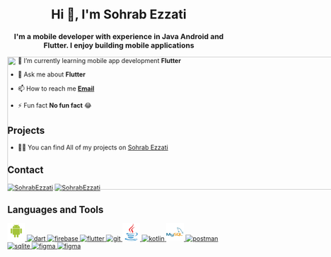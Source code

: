 <h1 align="center">Hi 👋, I'm Sohrab Ezzati</h1>
<h3 align="center">I'm a mobile developer with experience in Java Android and Flutter. I enjoy building mobile applications</h3>


<image style="position:absolute" src="https://media2.giphy.com/media/qgQUggAC3Pfv687qPC/giphy.gif?cid=ecf05e477rocgeqcoonxl87kicf6guefncc0qyjkmag0yl0z&ep=v1_gifs_search&rid=giphy.gif&ct=g" width="100%" height="300"  frameBorder="0" class="giphy-embed" allowFullScreen></image>

- 🌱 I’m currently learning mobile app development **Flutter**

- 💬 Ask me about **Flutter**

- 📫 How to reach me **[Email](https://s.ezzati.30.dec.1999@gmail.com)**

- ⚡ Fun fact **No fun fact** 😂

## Projects

<!-- Here are some of the mobile applications I've built:

- [Project 1](link-to-project-1): A [brief description of the project].
- [Project 2](link-to-project-2): A [brief description of the project].
- [Project 3](link-to-project-3): A [brief description of the project]. -->

- 👨‍💻 You can find All of my projects on [Sohrab Ezzati](https://github.com/sohrabezzati?tab=repositories)

## Contact

<p align="left">
  <a href="https://t.me/SohrabEzzati" target="blank"><img align="center" src="https://upload.wikimedia.org/wikipedia/commons/thumb/8/82/Telegram_logo.svg/512px-Telegram_logo.svg.png?20220101141644" alt="SohrabEzzati" height="30" width="40" /></a>
  <a href="https://s.ezzati.30.dec.1999@gmail.com" target="blank"><img align="center" src="https://upload.wikimedia.org/wikipedia/commons/2/2e/Gmail_2020.png?20201006131608" alt="SohrabEzzati" height="30" width="40" /></a>

</p>

## Languages and Tools
<p align="left"> <a href="https://developer.android.com" target="_blank" rel="noreferrer"> <img src="https://raw.githubusercontent.com/devicons/devicon/master/icons/android/android-original-wordmark.svg" alt="android" width="40" height="40"/> </a> <a href="https://dart.dev" target="_blank" rel="noreferrer"> <img src="https://www.vectorlogo.zone/logos/dartlang/dartlang-icon.svg" alt="dart" width="40" height="40"/> </a> <a href="https://firebase.google.com/" target="_blank" rel="noreferrer"> <img src="https://www.vectorlogo.zone/logos/firebase/firebase-icon.svg" alt="firebase" width="40" height="40"/> </a> <a href="https://flutter.dev" target="_blank" rel="noreferrer"> <img src="https://www.vectorlogo.zone/logos/flutterio/flutterio-icon.svg" alt="flutter" width="40" height="40"/> </a> <a href="https://git-scm.com/" target="_blank" rel="noreferrer"> <img src="https://www.vectorlogo.zone/logos/git-scm/git-scm-icon.svg" alt="git" width="40" height="40"/> </a> <a href="https://www.java.com" target="_blank" rel="noreferrer"> <img src="https://raw.githubusercontent.com/devicons/devicon/master/icons/java/java-original.svg" alt="java" width="40" height="40"/> </a> <a href="https://kotlinlang.org" target="_blank" rel="noreferrer"> <img src="https://www.vectorlogo.zone/logos/kotlinlang/kotlinlang-icon.svg" alt="kotlin" width="40" height="40"/> </a> <a href="https://www.mysql.com/" target="_blank" rel="noreferrer"> <img src="https://raw.githubusercontent.com/devicons/devicon/master/icons/mysql/mysql-original-wordmark.svg" alt="mysql" width="40" height="40"/> </a> <a href="https://postman.com" target="_blank" rel="noreferrer"> <img src="https://www.vectorlogo.zone/logos/getpostman/getpostman-icon.svg" alt="postman" width="40" height="40"/> </a> <a href="https://www.sqlite.org/" target="_blank" rel="noreferrer"> <img src="https://www.vectorlogo.zone/logos/sqlite/sqlite-icon.svg" alt="sqlite" width="40" height="40"/> </a>
<a href="_blank" target="_blank" rel="noreferrer"> <img src="https://upload.wikimedia.org/wikipedia/commons/a/ad/Figma-1-logo.png?20190122182216" alt="figma" width="40" height="40"/> </a>
  <a href="_blank" target="_blank" rel="noreferrer"> <img src="https://upload.wikimedia.org/wikipedia/commons/thumb/c/c2/Adobe_XD_CC_icon.svg/512px-Adobe_XD_CC_icon.svg.png?20210729021535" alt="figma" width="40" height="40"/> </a>
</p>
